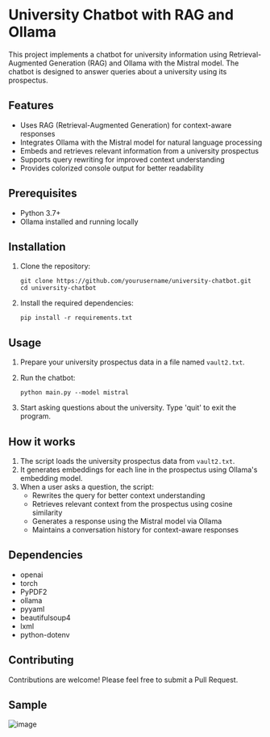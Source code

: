 # University Chatbot with RAG and Ollama

This project implements a chatbot for university information using Retrieval-Augmented Generation (RAG) and Ollama with the Mistral model. The chatbot is designed to answer queries about a university using its prospectus.

## Features

- Uses RAG (Retrieval-Augmented Generation) for context-aware responses
- Integrates Ollama with the Mistral model for natural language processing
- Embeds and retrieves relevant information from a university prospectus
- Supports query rewriting for improved context understanding
- Provides colorized console output for better readability

## Prerequisites

- Python 3.7+
- Ollama installed and running locally

## Installation

1. Clone the repository:
   ```
   git clone https://github.com/yourusername/university-chatbot.git
   cd university-chatbot
   ```

2. Install the required dependencies:
   ```
   pip install -r requirements.txt
   ```

## Usage

1. Prepare your university prospectus data in a file named `vault2.txt`.

2. Run the chatbot:
   ```
   python main.py --model mistral
   ```

3. Start asking questions about the university. Type 'quit' to exit the program.

## How it works

1. The script loads the university prospectus data from `vault2.txt`.
2. It generates embeddings for each line in the prospectus using Ollama's embedding model.
3. When a user asks a question, the script:
   - Rewrites the query for better context understanding
   - Retrieves relevant context from the prospectus using cosine similarity
   - Generates a response using the Mistral model via Ollama
   - Maintains a conversation history for context-aware responses

## Dependencies

- openai
- torch
- PyPDF2
- ollama
- pyyaml
- beautifulsoup4
- lxml
- python-dotenv

## Contributing

Contributions are welcome! Please feel free to submit a Pull Request.

## Sample
![image](https://github.com/user-attachments/assets/8adb6fba-2c97-4bb4-8a15-3a6c481919dd)

